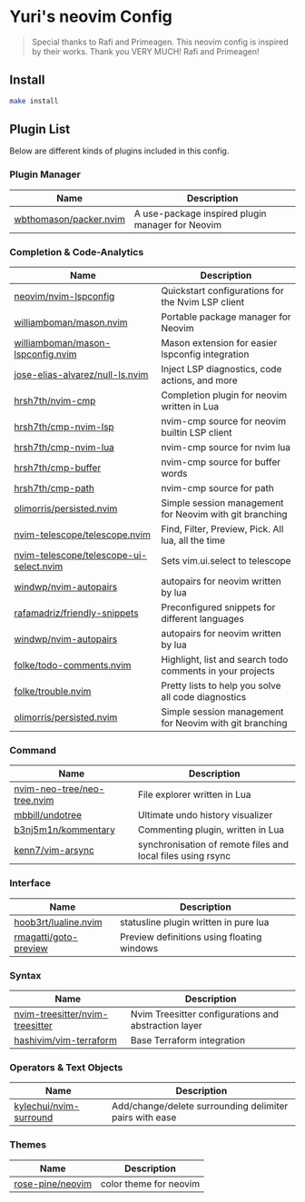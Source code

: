 # Yuri's neovim Config

> Special thanks to Rafi and Primeagen. This neovim config is
> inspired by their works. Thank you VERY MUCH! Rafi and Primeagen!


## Install
```bash
make install
```

## Plugin List
Below are different kinds of plugins included in this config.

### Plugin Manager
| Name | Description |
| ---- | ----------- |
| [wbthomason/packer.nvim] | A use-package inspired plugin manager for Neovim

### Completion & Code-Analytics

| Name | Description |
| ---- | ----------- |
| [neovim/nvim-lspconfig] | Quickstart configurations for the Nvim LSP client
| [williamboman/mason.nvim] | Portable package manager for Neovim
| [williamboman/mason-lspconfig.nvim] | Mason extension for easier lspconfig integration
| [jose-elias-alvarez/null-ls.nvim] | Inject LSP diagnostics, code actions, and more
| [hrsh7th/nvim-cmp] | Completion plugin for neovim written in Lua
| [hrsh7th/cmp-nvim-lsp] | nvim-cmp source for neovim builtin LSP client
| [hrsh7th/cmp-nvim-lua] | nvim-cmp source for nvim lua
| [hrsh7th/cmp-buffer] | nvim-cmp source for buffer words
| [hrsh7th/cmp-path] | nvim-cmp source for path
| [olimorris/persisted.nvim] | Simple session management for Neovim with git branching
| [nvim-telescope/telescope.nvim] | Find, Filter, Preview, Pick. All lua, all the time
| [nvim-telescope/telescope-ui-select.nvim] | Sets vim.ui.select to telescope
| [windwp/nvim-autopairs] | autopairs for neovim written by lua
| [rafamadriz/friendly-snippets] | Preconfigured snippets for different languages
| [windwp/nvim-autopairs] | autopairs for neovim written by lua
| [folke/todo-comments.nvim] | Highlight, list and search todo comments in your projects
| [folke/trouble.nvim] | Pretty lists to help you solve all code diagnostics
| [olimorris/persisted.nvim] | Simple session management for Neovim with git branching


### Command

| Name | Description |
| ---- | ----------- |
| [nvim-neo-tree/neo-tree.nvim] | File explorer written in Lua
| [mbbill/undotree] | Ultimate undo history visualizer
| [b3nj5m1n/kommentary] | Commenting plugin, written in Lua
| [kenn7/vim-arsync] | synchronisation of remote files and local files using rsync

### Interface
| Name | Description |
| ---- | ----------- |
| [hoob3rt/lualine.nvim] | statusline plugin written in pure lua
| [rmagatti/goto-preview] | Preview definitions using floating windows



### Syntax

| Name | Description |
| ---- | ----------- |
| [nvim-treesitter/nvim-treesitter] | Nvim Treesitter configurations and abstraction layer
| [hashivim/vim-terraform] | Base Terraform integration


### Operators & Text Objects

| Name           | Description
| -------------- | ----------------------
| [kylechui/nvim-surround] | Add/change/delete surrounding delimiter pairs with ease

### Themes
| Name | Description |
| ---- | ----------- |
| [rose-pine/neovim] | color theme for neovim


[folke/lsp-colors.nvim]: https://github.com/folke/lsp-colors.nvim
[nvim-lua/plenary.nvim]: https://github.com/nvim-lua/plenary.nvim
[kyazdani42/nvim-web-devicons]: https://github.com/kyazdani42/nvim-web-devicons
[nathom/filetype.nvim]: https://github.com/nathom/filetype.nvim
[hashivim/vim-terraform]: https://github.com/hashivim/vim-terraform

[nvim-neo-tree/neo-tree.nvim]: https://github.com/nvim-neo-tree/neo-tree.nvim
[mbbill/undotree]: https://github.com/mbbill/undotree
[b3nj5m1n/kommentary]: https://github.com/b3nj5m1n/kommentary
[windwp/nvim-spectre]: https://github.com/windwp/nvim-spectre

[hoob3rt/lualine.nvim]: https://github.com/hoob3rt/lualine.nvim
[lewis6991/gitsigns.nvim]: https://github.com/lewis6991/gitsigns.nvim
[norcalli/nvim-colorizer.lua]: https://github.com/norcalli/nvim-colorizer.lua
[rmagatti/goto-preview]: https://github.com/rmagatti/goto-preview

[neovim/nvim-lspconfig]: https://github.com/neovim/nvim-lspconfig
[williamboman/mason.nvim]: https://github.com/williamboman/mason.nvim
[williamboman/mason-lspconfig.nvim]: https://github.com/williamboman/mason-lspconfig.nvim
[kosayoda/nvim-lightbulb]: https://github.com/kosayoda/nvim-lightbulb
[folke/neodev.nvim]: https://github.com/folke/neodev.nvim
[jose-elias-alvarez/null-ls.nvim]: https://github.com/jose-elias-alvarez/null-ls.nvim
[hrsh7th/nvim-cmp]: https://github.com/hrsh7th/nvim-cmp
[hrsh7th/cmp-nvim-lsp]: https://github.com/hrsh7th/cmp-nvim-lsp
[hrsh7th/cmp-nvim-lua]: https://github.com/hrsh7th/cmp-nvim-lua
[hrsh7th/cmp-buffer]: https://github.com/hrsh7th/cmp-buffer
[hrsh7th/cmp-vsnip]: https://github.com/hrsh7th/cmp-vsnip
[hrsh7th/cmp-path]: https://github.com/hrsh7th/cmp-path
[hrsh7th/cmp-emoji]: https://github.com/hrsh7th/cmp-emoji
[hrsh7th/vim-vsnip]: https://github.com/hrsh7th/vim-vsnip
[hrsh7th/vim-vsnip-integ]: https://github.com/hrsh7th/vim-vsnip-integ
[rafamadriz/friendly-snippets]: https://github.com/rafamadriz/friendly-snippets
[windwp/nvim-autopairs]: https://github.com/windwp/nvim-autopairs
[folke/todo-comments.nvim]: https://github.com/folke/todo-comments.nvim
[folke/trouble.nvim]: https://github.com/folke/trouble.nvim
[nvim-telescope/telescope.nvim]: https://github.com/nvim-telescope/telescope.nvim
[nvim-telescope/telescope-ui-select.nvim]: https://github.com/nvim-telescope/telescope-ui-select.nvim
[olimorris/persisted.nvim]: https://github.com/olimorris/persisted.nvim

[nvim-treesitter/nvim-treesitter]: https://github.com/nvim-treesitter/nvim-treesitter
[kylechui/nvim-surround]: https://github.com/kylechui/nvim-surround

[wbthomason/packer.nvim]: https://github.com/wbthomason/packer.nvim
[rose-pine/neovim]: https://github.com/rose-pine/neovim

[kenn7/vim-arsync]: https://github.com/KenN7/vim-arsync
